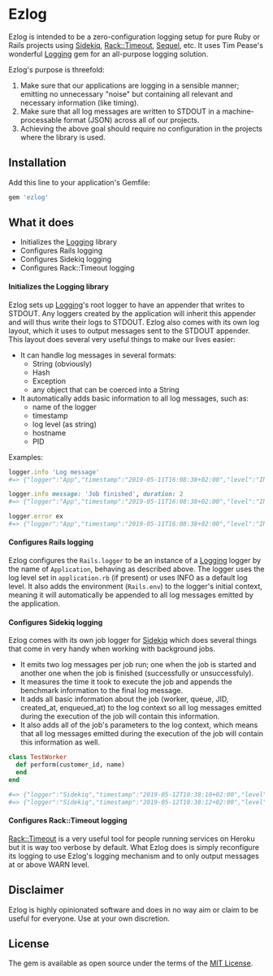 # Ezlog

Ezlog is intended to be a zero-configuration logging setup for pure Ruby or Rails projects using 
[Sidekiq](https://github.com/mperham/sidekiq), [Rack::Timeout](https://github.com/heroku/rack-timeout),
[Sequel](https://sequel.jeremyevans.net/), etc. It uses Tim Pease's wonderful [Logging](https://github.com/TwP/logging)
gem for an all-purpose logging solution.

Ezlog's purpose is threefold:
1. Make sure that our applications are logging in a sensible manner; emitting no unnecessary "noise" but containing all 
relevant and necessary information (like timing).
2. Make sure that all log messages are written to STDOUT in a machine-processable format (JSON) across all of our projects.
3. Achieving the above goal should require no configuration in the projects where the library is used.

## Installation

Add this line to your application's Gemfile:

```ruby
gem 'ezlog'
```

## What it does

* Initializes the [Logging](https://github.com/TwP/logging) library
* Configures Rails logging
* Configures Sidekiq logging
* Configures Rack::Timeout logging

#### Initializes the Logging library

Ezlog sets up [Logging](https://github.com/TwP/logging)'s root logger to have an appender that writes to STDOUT.
Any loggers created by the application will inherit this appender and will thus write their logs to STDOUT.
Ezlog also comes with its own log layout, which it uses to output messages sent to the STDOUT appender. This layout
does several very useful things to make our lives easier:

* It can handle log messages in several formats:
  * String (obviously)
  * Hash
  * Exception
  * any object that can be coerced into a String
* It automatically adds basic information to all log messages, such as:
  * name of the logger
  * timestamp
  * log level (as string)
  * hostname
  * PID

Examples:
```ruby
logger.info 'Log message'
#=> {"logger":"App","timestamp":"2019-05-11T16:08:38+02:00","level":"INFO","hostname":"MacbookPro.local","pid":71674,"message":"Log message"}

logger.info message: 'Job finished', duration: 2
#=> {"logger":"App","timestamp":"2019-05-11T16:08:38+02:00","level":"INFO","hostname":"MacbookPro.local","pid":71674,"message":"Job finished","duration":2}

logger.error ex
#=> {"logger":"App","timestamp":"2019-05-11T16:08:38+02:00","level":"INFO","hostname":"MacbookPro.local","pid":71674,"message":"Error message","error":{"class":"StandardError","message":"Error message","backtrace":[...]}}
```

#### Configures Rails logging

Ezlog configures the `Rails.logger` to be an instance of a [Logging](https://github.com/TwP/logging) logger by the name 
of `Application`, behaving as described above. The logger uses the log level set in `application.rb` (if present) or 
uses INFO as a default log level. It also adds the environment (`Rails.env`) to the logger's initial context, meaning
it will automatically be appended to all log messages emitted by the application.

#### Configures Sidekiq logging

Ezlog comes with its own job logger for [Sidekiq](https://github.com/mperham/sidekiq) which does several things that 
come in very handy when working with background jobs.
 
* It emits two log messages per job run; one when the job is started and another one when the job is finished (successfully or unsuccessfuly).
* It measures the time it took to execute the job and appends the benchmark information to the final log message.
* It adds all basic information about the job (worker, queue, JID, created_at, enqueued_at) to the log context so
all log messages emitted during the execution of the job will contain this information.
* It also adds all of the job's parameters to the log context, which means that all log messages emitted during the execution
of the job will contain this information as well.

```ruby
class TestWorker
  def perform(customer_id, name)
  end
end

#=> {"logger":"Sidekiq","timestamp":"2019-05-12T10:38:10+02:00","level":"INFO","hostname":"MacbookPro.local","pid":75538,"jid":"job id","queue":"job queue","worker":"TestWorker","created_at":"2019-05-12 10:38:10 +0200","enqueued_at":"2019-05-12 10:38:10 +0200","customer_id":1,"name":"name param","message":"TestWorker started"}
#=> {"logger":"Sidekiq","timestamp":"2019-05-12T10:38:12+02:00","level":"INFO","hostname":"MacbookPro.local","pid":75538,"jid":"job id","queue":"job queue","worker":"TestWorker","created_at":"2019-05-12 10:38:10 +0200","enqueued_at":"2019-05-12 10:38:10 +0200","customer_id":1,"name":"name param","duration_sec":2.667,"message":"TestWorker finished"}
```

#### Configures Rack::Timeout logging

[Rack::Timeout](https://github.com/heroku/rack-timeout) is a very useful tool for people running services on Heroku
but it is way too verbose by default. What Ezlog does is simply reconfigure its logging to use Ezlog's logging
mechanism and to only output messages at or above WARN level. 

## Disclaimer

Ezlog is highly opinionated software and does in no way aim or claim to be useful for everyone. Use at your own discretion.

## License

The gem is available as open source under the terms of the [MIT License](https://opensource.org/licenses/MIT).
